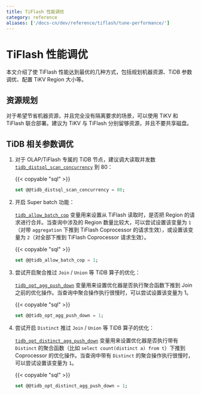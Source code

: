 ```yaml
---
title: TiFlash 性能调优
category: reference
aliases: ['/docs-cn/dev/reference/tiflash/tune-performance/']
---
```


# TiFlash 性能调优

本文介绍了使 TiFlash 性能达到最优的几种方式，包括规划机器资源、TiDB 参数调优、配置 TiKV Region 大小等。

## 资源规划

对于希望节省机器资源，并且完全没有隔离要求的场景，可以使用 TiKV 和 TiFlash 联合部署。建议为 TiKV 与 TiFlash 分别留够资源，并且不要共享磁盘。

## TiDB 相关参数调优

1. 对于 OLAP/TiFlash 专属的 TiDB 节点，建议调大读取并发数 [`tidb_distsql_scan_concurrency`](/tidb-specific-system-variables.md#tidb_distsql_scan_concurrency) 到 80：

    {{< copyable "sql" >}}

    ```sql
    set @@tidb_distsql_scan_concurrency = 80;
    ```

2. 开启 Super batch 功能：

    [`tidb_allow_batch_cop`](/tidb-specific-system-variables.md#tidb_allow_batch_cop) 变量用来设置从 TiFlash 读取时，是否把 Region 的请求进行合并。当查询中涉及的 Region 数量比较大，可以尝试设置该变量为 `1`（对带 `aggregation` 下推到 TiFlash Coprocessor 的请求生效），或设置该变量为 `2`（对全部下推到 TiFlash Coprocessor 请求生效）。

    {{< copyable "sql" >}}

    ```sql
    set @@tidb_allow_batch_cop = 1;
    ```

3. 尝试开启聚合推过 `Join` / `Union` 等 TiDB 算子的优化：

    [`tidb_opt_agg_push_down`](/tidb-specific-system-variables.md#tidb_opt_agg_push_down) 变量用来设置优化器是否执行聚合函数下推到 Join 之前的优化操作。当查询中聚合操作执行很慢时，可以尝试设置该变量为 1。

    {{< copyable "sql" >}}

    ```sql
    set @@tidb_opt_agg_push_down = 1;
    ```

4. 尝试开启 `Distinct` 推过 `Join` / `Union` 等 TiDB 算子的优化：

    [`tidb_opt_distinct_agg_push_down`](/tidb-specific-system-variables.md#tidb_opt_distinct_agg_push_down) 变量用来设置优化器是否执行带有 `Distinct` 的聚合函数（比如 `select count(distinct a) from t`）下推到 Coprocessor 的优化操作。当查询中带有 `Distinct` 的聚合操作执行很慢时，可以尝试设置该变量为 `1`。

    {{< copyable "sql" >}}

    ```sql
    set @@tidb_opt_distinct_agg_push_down = 1;
    ```

